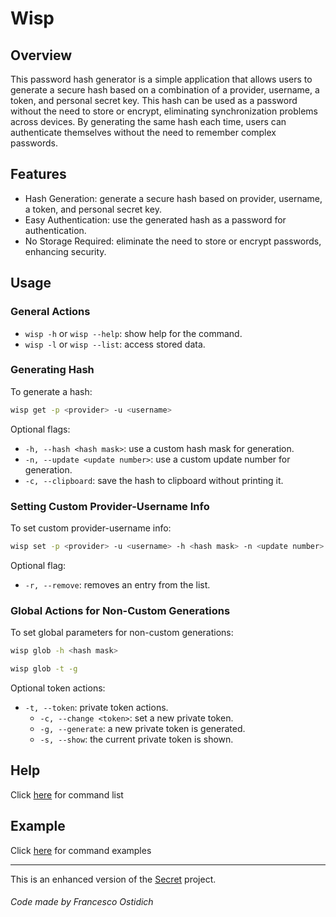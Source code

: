 # Wisp

## Overview
This password hash generator is a simple application that allows users to generate a secure 
hash based on a combination of a provider, username, a token, and personal secret key.
This hash can be used as a password without the need to store or encrypt, 
eliminating synchronization problems across devices. By generating the same hash each time,
users can authenticate themselves without the need to remember complex passwords.

## Features
- Hash Generation: generate a secure hash based on provider, username, a token, and personal secret key.
- Easy Authentication: use the generated hash as a password for authentication.
- No Storage Required: eliminate the need to store or encrypt passwords, enhancing security.

## Usage

### General Actions

- `wisp -h` or `wisp --help`: show help for the command.
- `wisp -l` or `wisp --list`: access stored data.

### Generating Hash

To generate a hash:

```bash
wisp get -p <provider> -u <username>
```

Optional flags:
- `-h, --hash <hash mask>`: use a custom hash mask for generation.
- `-n, --update <update number>`: use a custom update number for generation.
- `-c, --clipboard`: save the hash to clipboard without printing it.

### Setting Custom Provider-Username Info

To set custom provider-username info:

```bash
wisp set -p <provider> -u <username> -h <hash mask> -n <update number> -a "<note>"
```

Optional flag:
- `-r, --remove`: removes an entry from the list.

### Global Actions for Non-Custom Generations

To set global parameters for non-custom generations:

```bash
wisp glob -h <hash mask>
```
```bash
wisp glob -t -g
```

Optional token actions:
- `-t, --token`: private token actions.
    - `-c, --change <token>`: set a new private token.
    - `-g, --generate`: a new private token is generated.
    - `-s, --show`: the current private token is shown.


## Help
Click [here](assets/help-text/help.txt) for command list

## Example
Click [here](assets/help-text/helpExample.txt) for command examples

- - -

This is an enhanced version of the [Secret](https://github.com/Fostidich/Secret) project.
###### Code made by Francesco Ostidich
